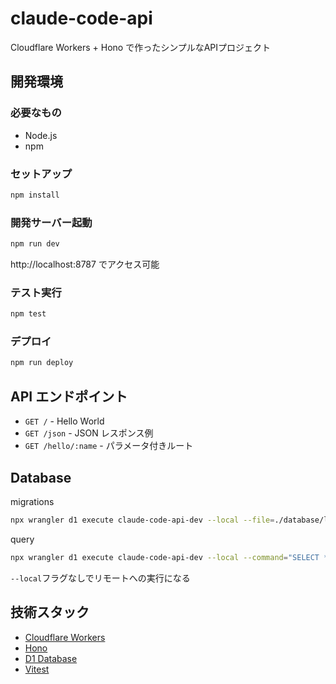 # claude-code-api

Cloudflare Workers + Hono で作ったシンプルなAPIプロジェクト

## 開発環境

### 必要なもの
- Node.js
- npm

### セットアップ
```bash
npm install
```

### 開発サーバー起動
```bash
npm run dev
```
http://localhost:8787 でアクセス可能

### テスト実行
```bash
npm test
```

### デプロイ
```bash
npm run deploy
```

## API エンドポイント

- `GET /` - Hello World
- `GET /json` - JSON レスポンス例
- `GET /hello/:name` - パラメータ付きルート

## Database
migrations
```bash
npx wrangler d1 execute claude-code-api-dev --local --file=./database/logs.sql
```
query
```bash
npx wrangler d1 execute claude-code-api-dev --local --command="SELECT * FROM Logs"
```
`--local`フラグなしでリモートへの実行になる

## 技術スタック

- [Cloudflare Workers](https://workers.cloudflare.com/)
- [Hono](https://hono.dev/)
- [D1 Database](https://developers.cloudflare.com/d1/)
- [Vitest](https://vitest.dev/)
